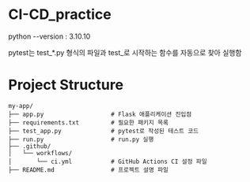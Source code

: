 # CI-CD_practice

python --version : 3.10.10

pytest는 test_*.py 형식의 파일과 test_로 시작하는 함수를 자동으로 찾아 실행함

# Project Structure

```plaintext
my-app/
├── app.py                   # Flask 애플리케이션 진입점
├── requirements.txt         # 필요한 패키지 목록
├── test_app.py              # pytest로 작성된 테스트 코드
├── run.py                   # run.py 실행
├── .github/
│   └── workflows/
│       └── ci.yml           # GitHub Actions CI 설정 파일
├── README.md                # 프로젝트 설명 파일
